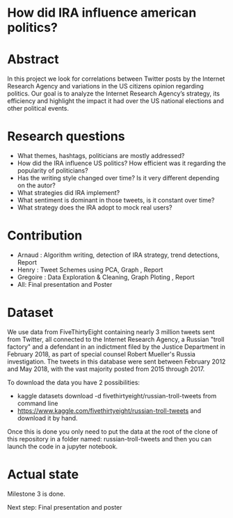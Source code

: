 # How did IRA influence american politics?


# Abstract
In this project we look for correlations between Twitter posts by the Internet Research Agency and variations in the US citizens opinion regarding politics. 
Our goal is to analyze the Internet Research Agency’s strategy, its efficiency and highlight the impact it had over the US national elections and other political events.

# Research questions 
- What themes, hashtags, politicians are mostly addressed?
- How did the IRA influence US politics? How efficient was it regarding the popularity of politicians?
- Has the writing style changed over time? Is it very different depending on the autor? 
- What strategies did IRA implement? 
- What sentiment is dominant in those tweets, is it constant over time?
- What strategy does the IRA adopt to mock real users?

# Contribution
- Arnaud : Algorithm writing, detection of IRA strategy, trend detections, Report
- Henry : Tweet Schemes using PCA, Graph , Report
- Gregoire : Data Exploration & Cleaning, Graph Ploting , Report
- All: Final presentation and Poster

# Dataset
We use data from FiveThirtyEight containing nearly 3 million tweets sent from Twitter, all connected to the Internet Research Agency, a Russian "troll factory" and a defendant in an indictment filed by the Justice Department in February 2018, as part of special counsel Robert Mueller's Russia investigation. The tweets in this database were sent between February 2012 and May 2018, with the vast majority posted from 2015 through 2017.

To download the data you have 2 possibilities: 
- kaggle datasets download -d fivethirtyeight/russian-troll-tweets from command line
- https://www.kaggle.com/fivethirtyeight/russian-troll-tweets and download it by hand.

Once this is done you only need to put the data at the root of the clone of this repository in a folder named: russian-troll-tweets and then you can launch the code in a jupyter notebook.

# Actual state
Milestone 3 is done.

Next step: Final presentation and poster
